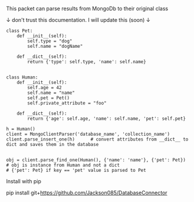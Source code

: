 This packet can parse results from MongoDb to their original class

↓ don't trust this documentation. I will update this (soon) ↓

    class Pet:
        def __init__(self):
            self.type = "dog"
            self.name = "dogName"
    
        def __dict__(self):
            return {'type': self.type, 'name': self.name}
    
    
    class Human:
        def __init__(self):
            self.age = 42
            self.name = "name"
            self.pet = Pet()
            self.private_attribute = "foo"
    
        def __dict__(self):
            return {'age': self.age, 'name': self.name, 'pet': self.pet}
    
    h = Human()
    client = MongoClientParser('database_name', 'collection_name')
    client.parse_insert_one(h)      # convert attributes from __dict__ to dict and saves them in the database
    

    obj = client.parse_find_one(Human(), {'name': 'name'}, {'pet': Pet})      # obj is instance from Human and not a dict
    # {'pet': Pet} if key == 'pet' value is parsed to Pet


Install with pip

pip install git+https://github.com/Jackson085/DatabaseConnector